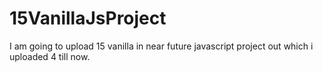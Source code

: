 # 15VanillaJsProject
I am going to upload 15 vanilla in near future javascript project out which i uploaded 4 till now.
